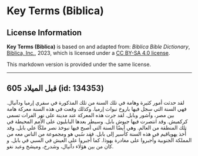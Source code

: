# Key Terms (Biblica)

## License Information

**Key Terms (Biblica)** is based on and adapted from: _Biblica Bible Dictionary_, [Biblica, Inc.](https://www.biblica.com/), 2023, which is licensed under a [CC BY-SA 4.0 license](https://creativecommons.org/licenses/by-sa/4.0/legalcode.en).

This markdown version is provided under the same license.



--------------------------------

## 605 قبل الميلاد (id: 134353)

لقد حدثت أمور كثيرة وهامة في تلك السنة من تلك المذكورة في سفري إرميا ودآنيال. فهي السنة التي سجل فيها باروخ نبوات إرميا. وكذلك وقعت في هذه السنة معركة هامة بين مصر، وآشور وبابل. لقد جرت هذه المعركة عند مدينة على نهر الفرات تسمى كركميش. وقد انتصرت فيها جيوش بابل. وسيطر بعدها البابليون على الأمم المحيطة في تلك المنطقة من العالم. وهي أيضًا السنة التي أصبح فيها نبوخذ نصر ملكًا علي بابل. وقد أُخذ يهوياقيم في هذه السنة كأسير إلى بابل. فقد سُبي هو ومجموعة من الناس معه من المملكة الجنوبية وأُجبروا على مغادرة يهوذا. كما أُجبروا على العيش في السبي في بابل. و كان من بين هؤلاء دآنيال، وشدرخ، وميشخ وعبد نغو.


